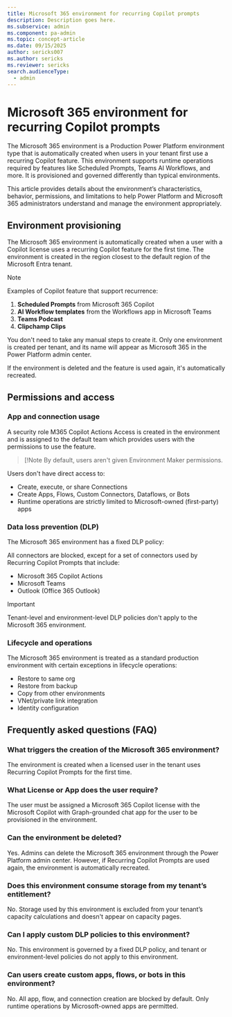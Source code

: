 ```yaml
---
title: Microsoft 365 environment for recurring Copilot prompts 
description: Description goes here.
ms.subservice: admin
ms.component: pa-admin
ms.topic: concept-article
ms.date: 09/15/2025
author: sericks007
ms.author: sericks
ms.reviewer: sericks
search.audienceType: 
  - admin
---
```


# Microsoft 365 environment for recurring Copilot prompts 

The Microsoft 365 environment is a Production Power Platform environment type that is automatically created when users in your tenant first use a recurring Copilot feature. This environment supports runtime operations required by features like Scheduled Prompts, Teams AI Workflows, and more. It is provisioned and governed differently than typical environments.

This article provides details about the environment’s characteristics, behavior, permissions, and limitations to help Power Platform and Microsoft 365 administrators understand and manage the environment appropriately.

## Environment provisioning

The Microsoft 365 environment is automatically created when a user with a Copilot license uses a recurring Copilot feature for the first time. The environment is created in the region closest to the default region of the Microsoft Entra tenant.

> [!Note]
> Examples of Copilot feature that support recurrence:
> 1. **Scheduled Prompts** from Microsoft 365 Copilot
> 1. **AI Workflow templates** from the Workflows app in Microsoft Teams
> 1. **Teams Podcast**
> 1. **Clipchamp Clips**

You don't need to take any manual steps to create it. Only one environment is created per tenant, and its name will appear as Microsoft 365 in the Power Platform admin center.

If the environment is deleted and the feature is used again, it's automatically recreated.

## Permissions and access
### App and connection usage

A security role M365 Copilot Actions Access is created in the environment and is assigned to the default team which provides users with the permissions to use the feature.

> [!Note
> By default, users aren't given Environment Maker permissions.

Users don't have direct access to:

- Create, execute, or share Connections
- Create Apps, Flows, Custom Connectors, Dataflows, or Bots
- Runtime operations are strictly limited to Microsoft-owned (first-party) apps
  
### Data loss prevention (DLP)
The Microsoft 365 environment has a fixed DLP policy:

All connectors are blocked, except for a set of connectors used by Recurring Copilot Prompts that include:
- Microsoft 365 Copilot Actions
- Microsoft Teams
- Outlook (Office 365 Outlook)

> [!Important]
> Tenant-level and environment-level DLP policies don't apply to the Microsoft 365 environment.

### Lifecycle and operations
The Microsoft 365 environment is treated as a standard production environment with certain exceptions in lifecycle operations:

- Restore to same org
- Restore from backup
- Copy from other environments
- VNet/private link integration
- Identity configuration

## Frequently asked questions (FAQ)

### What triggers the creation of the Microsoft 365 environment?
The environment is created when a licensed user in the tenant uses Recurring Copilot Prompts for the first time.

### What License or App does the user require?
The user must be assigned a Microsoft 365 Copilot license with the Microsoft Copilot with Graph-grounded chat app for the user to be provisioned in the environment.

### Can the environment be deleted?
Yes. Admins can delete the Microsoft 365 environment through the Power Platform admin center. However, if Recurring Copilot Prompts are used again, the environment is automatically recreated.

### Does this environment consume storage from my tenant’s entitlement?
No. Storage used by this environment is excluded from your tenant’s capacity calculations and doesn't appear on capacity pages.

### Can I apply custom DLP policies to this environment?
No. This environment is governed by a fixed DLP policy, and tenant or environment-level policies do not apply to this environment.

### Can users create custom apps, flows, or bots in this environment?
No. All app, flow, and connection creation are blocked by default. Only runtime operations by Microsoft-owned apps are permitted.




